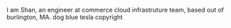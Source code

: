 I am Shan, an engineer at commerce cloud infrastruture team, based out of burlington, MA.
dog
blue
tesla
copyright
